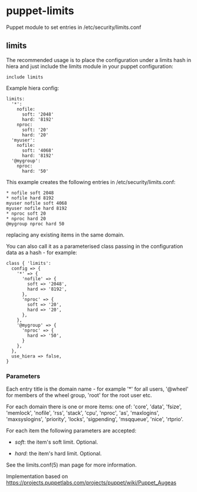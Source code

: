 # puppet-limits

Puppet module to set entries in /etc/security/limits.conf

## limits

The recommended usage is to place the configuration under a limits hash in
hiera and just include the limits module in your puppet configuration:

    include limits

Example hiera config:

    limits:
      '*':
        nofile:
          soft: '2048'
          hard: '8192'
        nproc:
          soft: '20'
          hard: '20'
      'myuser':
        nofile:
          soft: '4068'
          hard: '8192'
      '@mygroup':
        nproc:
          hard: '50'
      
This example creates the following entries in /etc/security/limits.conf:

    * nofile soft 2048
    * nofile hard 8192
    myuser nofile soft 4068
    myuser nofile hard 8192
    * nproc soft 20
    * nproc hard 20
    @mygroup nproc hard 50

replacing any existing items in the same domain.

You can also call it as a parameterised class passing in the configuration data as a hash - for example:

    class { 'limits':
      config => {
        '*' => {
          'nofile' => {
            soft => '2048',
            hard => '8192',
          },
          'nproc' => {
            soft => '20',
            hard => '20',
          },
        },
        '@mygroup' => {
          'nproc' => {
            hard => '50',
          }
        },
      },
      use_hiera => false,
    }

### Parameters

Each entry title is the domain name - for example '*' for all users, '@wheel'
for members of the wheel group, 'root' for the root user etc.

For each domain there is one or more items: one of: 'core', 'data', 'fsize',
'memlock', 'nofile', 'rss', 'stack', 'cpu', 'nproc', 'as', 'maxlogins',
'maxsyslogins', 'priority', 'locks', 'sigpending', 'msqqueue', 'nice',
'rtprio'. 

For each item the following parameters are accepted:

   * *soft*: the item's soft limit. Optional.

   * *hard*: the item's hard limit. Optional.

See the limits.conf(5) man page for more information.

Implementation based on https://projects.puppetlabs.com/projects/puppet/wiki/Puppet_Augeas

